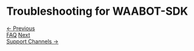 <head>
<link rel="stylesheet" href="../style.css">
</head>

# Troubleshooting for WAABOT-SDK










<footer>
  <a class="prev-page" href="faq.md">&larr; Previous <br>
  FAQ</a>
  <a class="next-page" href="support-channels.md">Next <br>
  Support Channels &rarr;</a>
</footer>
